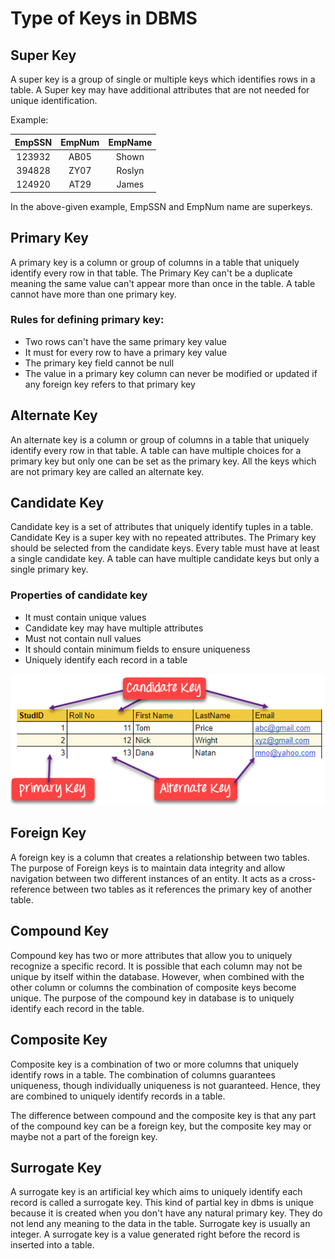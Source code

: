 # Type of Keys in DBMS

## Super Key

A super key is a group of single or multiple keys which identifies rows in a table. A Super key may have additional attributes that are not needed for unique identification.

Example:

| EmpSSN | EmpNum | EmpName |
|:------:|:------:|:-------:|
| 123932 | AB05   | Shown   |
| 394828 | ZY07   | Roslyn  |
| 124920 | AT29   | James   |

In the above-given example, EmpSSN and EmpNum name are superkeys.

## Primary Key

A primary key is a column or group of columns in a table that uniquely identify every row in that table. The Primary Key can't be a duplicate meaning the same value can't appear more than once in the table. A table cannot have more than one primary key.

### Rules for defining primary key:

- Two rows can't have the same primary key value
- It must for every row to have a primary key value
- The primary key field cannot be null
- The value in a primary key column can never be modified or updated if any foreign key refers to that primary key

## Alternate Key

An alternate key is a column or group of columns in a table that uniquely identify every row in that table. A table can have multiple choices for a primary key but only one can be set as the primary key. All the keys which are not primary key are called an alternate key.

## Candidate Key

Candidate key is a set of attributes that uniquely identify tuples in a table. Candidate Key is a super key with no repeated attributes. The Primary key should be selected from the candidate keys. Every table must have at least a single candidate key. A table can have multiple candidate keys but only a single primary key.

### Properties of candidate key
- It must contain unique values
- Candidate key may have multiple attributes
- Must not contain null values
- It should contain minimum fields to ensure uniqueness
- Uniquely identify each record in a table

![Primary key, Candidate key, Alternate Key](images/type_of_keys.png)

## Foreign Key

A foreign key is a column that creates a relationship between two tables. The purpose of Foreign keys is to maintain data integrity and allow navigation between two different instances of an entity. It acts as a cross-reference between two tables as it references the primary key of another table.

## Compound Key

Compound key has two or more attributes that allow you to uniquely recognize a specific record. It is possible that each column may not be unique by itself within the database. However, when combined with the other column or columns the combination of composite keys become unique. The purpose of the compound key in database is to uniquely identify each record in the table.

## Composite Key

Composite key is a combination of two or more columns that uniquely identify rows in a table. The combination of columns guarantees uniqueness, though individually uniqueness is not guaranteed. Hence, they are combined to uniquely identify records in a table.

The difference between compound and the composite key is that any part of the compound key can be a foreign key, but the composite key may or maybe not a part of the foreign key.

## Surrogate Key

A surrogate key is an artificial key which aims to uniquely identify each record is called a surrogate key. This kind of partial key in dbms is unique because it is created when you don't have any natural primary key. They do not lend any meaning to the data in the table. Surrogate key is usually an integer. A surrogate key is a value generated right before the record is inserted into a table.
